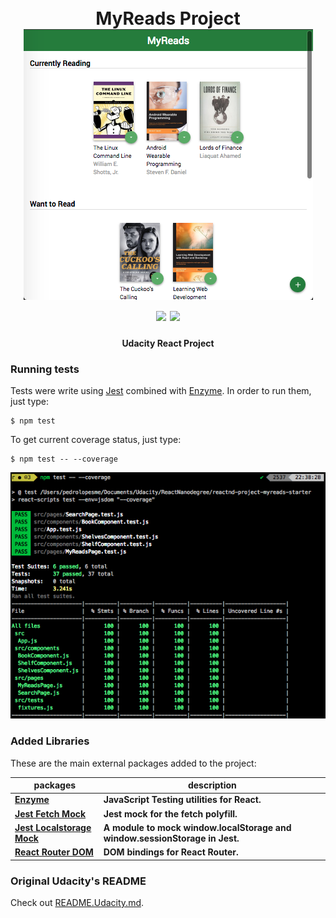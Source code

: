 <h1 align="center"> 
     <br />
   MyReads Project
   <br />
   <img src="https://github.com/pedrolopesme/reactnd-project-myreads-starter/blob/master/readme/app.png?raw=true" />
   <br />
   <div>
       <a href="https://travis-ci.com/pedrolopesme/reactnd-project-myreads-starter"><img src="https://travis-ci.com/pedrolopesme/reactnd-project-myreads-starter.svg?branch=master" /></a>
       <a href="https://codeclimate.com/github/pedrolopesme/reactnd-project-myreads-starter/maintainability"><img src="https://api.codeclimate.com/v1/badges/604a5d81300cb86b87ac/maintainability" /></a> <br />
    </div>
</h1>

<h4 align="center">Udacity React Project</h4>

### Running tests

Tests were write using [Jest](https://jestjs.io/) combined with [Enzyme](https://github.com/airbnb/enzyme). In order to run them, just type:

```shell
$ npm test
```

To get current coverage status, just type: 

```shell
$ npm test -- --coverage
```

![](https://github.com/pedrolopesme/reactnd-project-myreads-starter/blob/master/readme/testscoverage.png?raw=true)

### Added Libraries

These are the main external packages added to the project:

| packages | description |
|---|---|
| **[Enzyme](https://github.com/airbnb/enzyme)** | **JavaScript Testing utilities for React.** |
| **[Jest Fetch Mock](https://github.com/jefflau/jest-fetch-mock)** | **Jest mock for the fetch polyfill.** |
| **[Jest Localstorage Mock](https://github.com/clarkbw/jest-localstorage-mock)** | **A module to mock window.localStorage and window.sessionStorage in Jest.** |
| **[React Router DOM](https://github.com/ReactTraining/react-router/tree/master/packages/react-router-dom)** | **DOM bindings for React Router.** |

### Original Udacity's README
Check out [README.Udacity.md](README.Udacity.md).
